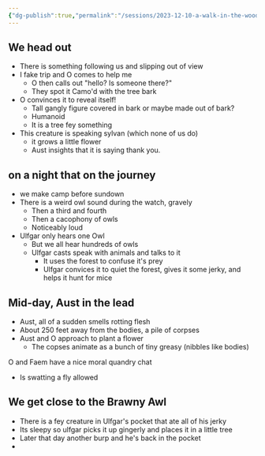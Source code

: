 ```yaml
---
{"dg-publish":true,"permalink":"/sessions/2023-12-10-a-walk-in-the-woods/"}
---
```


## We head out
- There is something following us and slipping out of view
- I fake trip and O comes to help me
	- O then calls out "hello? Is someone there?"
	- They spot it Camo'd with the tree bark
- O convinces it to reveal itself!
	- Tall gangly figure covered in bark or maybe made out of bark?
	- Humanoid
	- It is a tree fey something
- This creature is speaking sylvan (which none of us do)
	- it grows a little flower
	- Aust insights that it is saying thank you.

## on a night that on the journey
- we make camp before sundown
- There is a weird owl sound during the watch, gravely
	- Then a third and fourth
	- Then a cacophony of owls
	- Noticeably loud
- Ulfgar only hears one Owl
	- But we all hear hundreds of owls
	- Ulfgar casts speak with animals and talks to it
		- It uses the forest to confuse it's prey
		- Ulfgar convices it to quiet the forest, gives it some jerky, and helps it hunt for mice 

## Mid-day, Aust in the lead
- Aust, all of a sudden smells rotting flesh
- About 250 feet away from the bodies, a pile of corpses
- Aust and O approach to plant a flower
	- The copses animate as a bunch of tiny greasy (nibbles like bodies)

O and Faem have a nice moral quandry chat
- Is swatting a fly allowed

## We get close to the Brawny Awl
- There is a fey creature in Ulfgar's pocket that ate all of his jerky
- Its sleepy so ulfgar picks it up gingerly and places it in a little tree
- Later that day another burp and he's back in the pocket
- 